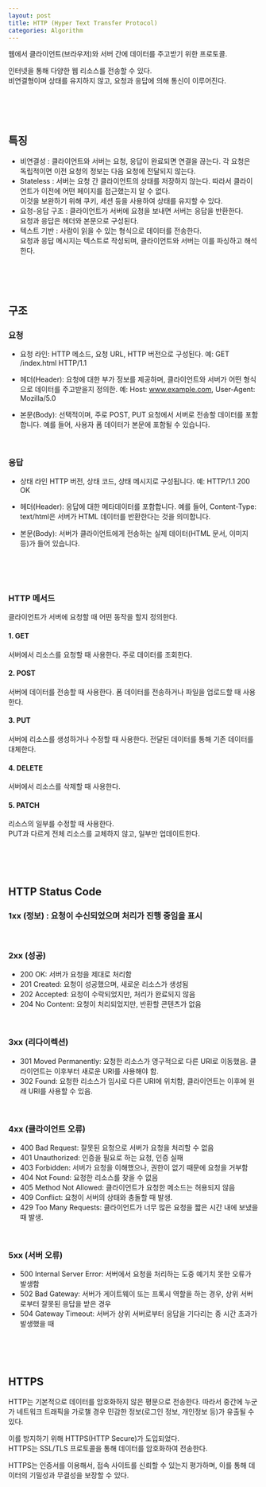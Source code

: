 ```yaml
---
layout: post
title: HTTP (Hyper Text Transfer Protocol)
categories: Algorithm
---
```


웹에서 클라이언트(브라우저)와 서버 간에 데이터를 주고받기 위한 프로토콜.
  
인터넷을 통해 다양한 웹 리소스를 전송할 수 있다.   
비연결형이며 상태를 유지하지 않고, 요청과 응답에 의해 통신이 이루어진다.  

<br><br><br>

## 특징
- 비연결성 : 클라이언트와 서버는 요청, 응답이 완료되면 연결을 끊는다. 각 요청은 독립적이면 이전 요청의 정보는 다음 요청에 전달되지 않는다.
- Stateless : 서버는 요청 간 클라이언트의 상태를 저장하지 않는다. 따라서 클라이언트가 이전에 어떤 페이지를 접근했는지 알 수 없다.   
  이것을 보완하기 위해 쿠키, 세션 등을 사용하여 상태를 유지할 수 있다.
- 요청-응답 구조 : 클라이언트가 서버에 요청을 보내면 서버는 응답을 반환한다.  
  요청과 응답은 헤더와 본문으로 구성된다.
- 텍스트 기반 : 사람이 읽을 수 있는 형식으로 데이터를 전송한다.  
  요청과 응답 메시지는 텍스트로 작성되며, 클라이언트와 서버는 이를 파싱하고 해석한다.  


<br><br><br>

## 구조
### 요청
- 요청 라인:
HTTP 메소드, 요청 URL, HTTP 버전으로 구성된다.
예: GET /index.html HTTP/1.1
  
- 헤더(Header):
요청에 대한 부가 정보를 제공하며, 클라이언트와 서버가 어떤 형식으로 데이터를 주고받을지 정의한.
예: Host: www.example.com, User-Agent: Mozilla/5.0
  
- 본문(Body):
선택적이며, 주로 POST, PUT 요청에서 서버로 전송할 데이터를 포함합니다. 예를 들어, 사용자 폼 데이터가 본문에 포함될 수 있습니다.



<br>

### 응답
- 상태 라인
HTTP 버전, 상태 코드, 상태 메시지로 구성됩니다.
예: HTTP/1.1 200 OK
  

- 헤더(Header):
응답에 대한 메타데이터를 포함합니다. 예를 들어, Content-Type: text/html은 서버가 HTML 데이터를 반환한다는 것을 의미합니다.

- 본문(Body):
서버가 클라이언트에게 전송하는 실제 데이터(HTML 문서, 이미지 등)가 들어 있습니다.




<br><br><br>

### HTTP 메서드
클라이언트가 서버에 요청할 때 어떤 동작을 할지 정의한다.
#### 1. GET  
서버에서 리소스를 요청할 때 사용한다. 주로 데이터를 조회한다.  

#### 2. POST
서버에 데이터를 전송할 때 사용한다. 폼 데이터를 전송하거나 파일을 업로드할 때 사용한다.  

#### 3. PUT  
서버에 리소스를 생성하거나 수정할 때 사용한다. 전달된 데이터를 통해 기존 데이터를 대체한다.  

#### 4. DELETE  
서버에서 리소스를 삭제할 때 사용한다.  

#### 5. PATCH
리소스의 일부를 수정할 때 사용한다.  
PUT과 다르게 전체 리소스를 교체하지 않고, 일부만 업데이트한다.



<br><br><br>

## HTTP Status Code

### 1xx (정보) : 요청이 수신되었으며 처리가 진행 중임을 표시

<br>

### 2xx (성공)
- 200 OK: 서버가 요청을 제대로 처리함  
- 201 Created: 요청이 성공했으며, 새로운 리소스가 생성됨  
- 202 Accepted: 요청이 수락되었지만, 처리가 완료되지 않음
- 204 No Content: 요청이 처리되었지만, 반환할 콘텐츠가 없음 


<br>

### 3xx (리다이렉션)
- 301 Moved Permanently: 요청한 리소스가 영구적으로 다른 URI로 이동했음. 클라이언트는 이후부터 새로운 URI를 사용해야 함.
- 302 Found: 요청한 리소스가 임시로 다른 URI에 위치함, 클라이언트는 이후에 원래 URI를 사용할 수 있음.


<br>

### 4xx (클라이언트 오류)  
- 400 Bad Request: 잘못된 요청으로 서버가 요청을 처리할 수 없음
- 401 Unauthorized: 인증을 필요로 하는 요청, 인증 실패  
- 403 Forbidden:  서버가 요청을 이해했으나, 권한이 없기 때문에 요청을 거부함
- 404 Not Found: 요청한 리소스를 찾을 수 없음
- 405 Method Not Allowed: 클라이언트가 요청한 메소드는 허용되지 않음
- 409 Conflict: 요청이 서버의 상태와 충돌할 때 발생.
- 429 Too Many Requests: 클라이언트가 너무 많은 요청을 짧은 시간 내에 보냈을 때 발생.


<br>

### 5xx (서버 오류)
- 500 Internal Server Error: 서버에서 요청을 처리하는 도중 예기치 못한 오류가 발생함
- 502 Bad Gateway: 서버가 게이트웨이 또는 프록시 역할을 하는 경우, 상위 서버로부터 잘못된 응답을 받은 경우
- 504 Gateway Timeout: 서버가 상위 서버로부터 응답을 기다리는 중 시간 초과가 발생했을 때






<br><br><br>

## HTTPS
HTTP는 기본적으로 데이터를 암호화하지 않은 평문으로 전송한다.
따라서 중간에 누군가 네트워크 트래픽을 가로챌 경우 민감한 정보(로그인 정보, 개인정보 등)가 유출될 수 있다.
  
이를 방지하기 위해 HTTPS(HTTP Secure)가 도입되었다.   
HTTPS는 SSL/TLS 프로토콜을 통해 데이터를 암호화하여 전송한다. 

HTTPS는 인증서를 이용해서, 접속 사이트를 신뢰할 수 있는지 평가하며, 이를 통해 데이터의 기밀성과 무결성을 보장할 수 있다.  


